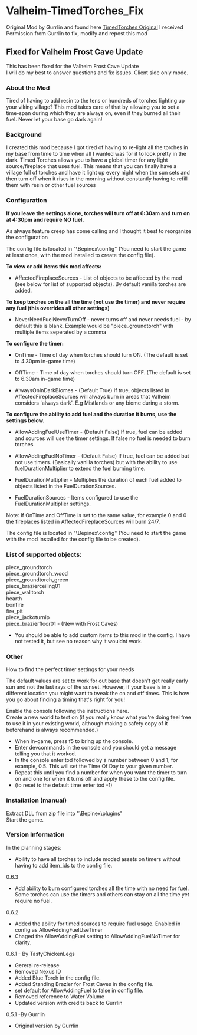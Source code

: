 ﻿# Valheim-TimedTorches_Fix
Original Mod by Gurrlin and found here [TimedTorches Original](https://www.nexusmods.com/valheim/mods/962)
I received Permission from Gurrlin to fix, modify and repost this mod

## Fixed for Valheim Frost Cave Update
This has been fixed for the Valheim Frost Cave Update  
I will do my best to answer questions and fix issues.
Client side only mode.

### About the Mod
Tired of having to add resin to the tens or hundreds of torches lighting up your viking village? 
This mod takes care of that by allowing you to set a time-span during which they are always on, 
even if they burned all their fuel. Never let your base go dark again!

### Background
I created this mod because I got tired of having to re-light all the torches in my base from time to time when all I wanted was for it to look pretty in the dark.
Timed Torches allows you to have a global timer for any light source/fireplace that uses fuel.
This means that you can finally have a village full of torches and have it light up every night when the sun sets
and then turn off when it rises in the morning without constantly having to refill them with resin or other fuel sources

### Configuration

<b>If you leave the settings alone, torches will turn off at 6:30am and turn on at 4:30pm and require NO fuel.</b>

As always feature creep has come calling and I thought it best to reorganize the configuration

The config file is located in "<GameDirectory>\Bepinex\config" (You need to start the game at least once, with the mod installed to create the config file).

<b>To view or add items this mod affects:  </b>

- AffectedFireplaceSources - List of objects to be affected by the mod (see below for list of supported objects). By default vanilla torches are added.

<b>To keep torches on the all the time (not use the timer) and never require any fuel (this overrides all other settings)</b>

- NeverNeedFuelNeverTurnOff - never turns off and never needs fuel - by default this is blank. Example would be "piece_groundtorch" with multiple items seperated by a comma

<b>To configure the timer:</b>
 
- OnTime - Time of day when torches should turn ON. (The default is set to 4.30pm in-game time)
- OffTime - Time of day when torches should turn OFF. (The default is set to 6.30am in-game time)

- AlwaysOnInDarkBiomes - (Default True) If true, objects listed in AffectedFireplaceSources will always burn in areas that Valheim considers 'always dark'. E.g Mistlands or any biome during a storm.

<b>To configure the ability to add fuel and the duration it burns, use the settings below.</b>

- AllowAddingFuelUseTimer - (Default False) If true, fuel can be added and sources will use the timer settings.  If false no fuel is needed to burn torches
- AllowAddingFuelNoTimer - (Default False) If true, fuel can be added but not use timers. (Basically vanilla torches) but with the ability to use fuelDurationMultiplier to extend the fuel burning time.

- FuelDurationMultiplier - Multiplies the duration of each fuel added to objects listed in the FuelDurationSources.
- FuelDurationSources - Items configured to use the FuelDurationMultiplier settings.
 

Note: If OnTime and OffTime is set to the same value, for example 0 and 0 the fireplaces listed in AffectedFireplaceSources will burn 24/7.

The config file is located in "<GameDirectory>\Bepinex\config" (You need to start the game with the mod installed for the config file to be created).

### List of supported objects:
  
piece_groundtorch  
piece_groundtorch_wood  
piece_groundtorch_green  
piece_brazierceiling01  
piece_walltorch  
hearth  
bonfire  
fire_pit  
piece_jackoturnip  
piece_brazierfloor01 - (New with Frost Caves)

- You should be able to add custom items to this mod in the config.  I have not tested it, but see no reason why it wouldnt work.

### Other

How to find the perfect timer settings for your needs  

The default values are set to work for out base that doesn't get really early sun and not the last rays of the sunset. However, if your base is in a different location you might want to tweak the on and off times.
This is how you go about finding a timing that's right for you!  

Enable the console following the instructions here.﻿  
Create a new world to test on (if you really know what you're doing feel free  
to use it in your existing world, although making a safety copy of it beforehand is always recommended.)  
- When in-game, press f5 to bring up the console.
- Enter devcommands in the console and you should get a message telling you that it worked.
- In the console enter tod followed by a number between 0 and 1, for example, 0.5. This will set the Time Of Day to your given number. 
- Repeat this until you find a number for when you want the timer to turn on and one for when it turns off and apply these to the config file.
- (to reset to the default time enter tod -1)



### Installation (manual)  
Extract DLL from zip file into "<GameDirectory>\Bepinex\plugins"  
Start the game.

### Version Information

In the planning stages: 

- Ability to have all torches to include moded assets on timers without having to add item_ids to the config file.

0.6.3

- Add ability to burn configured torches all the time with no need for fuel.  Some torches can use the timers and others can stay on all the time yet require no fuel.

0.6.2

- Added the ability for timed sources to require fuel usage.  Enabled in config as AllowAddingFuelUseTimer
- Chaged the AllowAddingFuel setting to AllowAddingFuelNoTimer for clarity.

0.6.1 - By TastyChickenLegs
 
- Gereral re-release
- Removed Nexus ID
- Added Blue Torch in the config file.
- Added Standing Brazier for Frost Caves in the config file.
- set default  for AllowAddingFuel to false in config file.
- Removed reference to Water Volume
- Updated version with credits back to Gurrlin

0.5.1  -By Gurrlin

- Original version by Gurrlin
